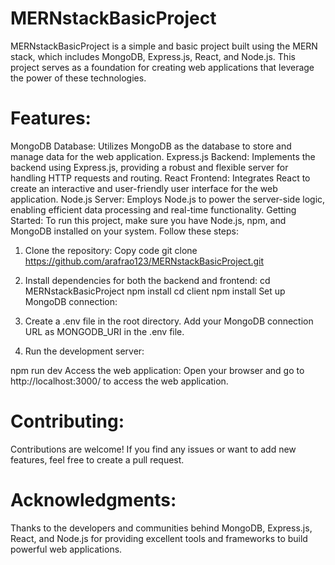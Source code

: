 # MERNstackBasicProject

MERNstackBasicProject is a simple and basic project built using the MERN stack, which includes MongoDB, Express.js, React, and Node.js. This project serves as a foundation for creating web applications that leverage the power of these technologies.

# Features:

MongoDB Database: Utilizes MongoDB as the database to store and manage data for the web application.
Express.js Backend: Implements the backend using Express.js, providing a robust and flexible server for handling HTTP requests and routing.
React Frontend: Integrates React to create an interactive and user-friendly user interface for the web application.
Node.js Server: Employs Node.js to power the server-side logic, enabling efficient data processing and real-time functionality.
Getting Started:
To run this project, make sure you have Node.js, npm, and MongoDB installed on your system. Follow these steps:

1. Clone the repository:
Copy code
git clone https://github.com/arafrao123/MERNstackBasicProject.git
2. Install dependencies for both the backend and frontend:
cd MERNstackBasicProject
npm install
cd client
npm install
Set up MongoDB connection:

3. Create a .env file in the root directory.
Add your MongoDB connection URL as MONGODB_URI in the .env file.

4. Run the development server:

npm run dev
Access the web application:
Open your browser and go to http://localhost:3000/ to access the web application.

# Contributing:
Contributions are welcome! If you find any issues or want to add new features, feel free to create a pull request.

# Acknowledgments:

Thanks to the developers and communities behind MongoDB, Express.js, React, and Node.js for providing excellent tools and frameworks to build powerful web applications.
